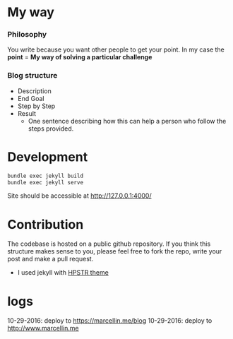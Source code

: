 # My way

### Philosophy

You write because you want other people to get your point. In my case the **point** = **My way of solving a particular challenge**

### Blog structure

* Description
* End Goal
* Step by Step
* Result
	* One sentence describing how this can help a person who follow the steps provided.

# Development

```sh
bundle exec jekyll build
bundle exec jekyll serve
```

Site should be accessible at http://127.0.0.1:4000/

# Contribution

The codebase is hosted on a public github repository. If you think this structure makes sense to you, please feel free to fork the repo, write your post and make a pull request.

* I used jekyll with [HPSTR theme](https://mademistakes.com/work/hpstr-jekyll-theme/)

# logs
10-29-2016: deploy to https://marcellin.me/blog
10-29-2016: deploy to http://www.marcellin.me
